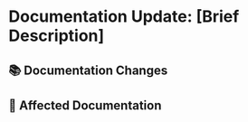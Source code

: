 # Documentation Update: [Brief Description]

## 📚 Documentation Changes

<!-- Describe the documentation gaps or issues being addressed -->

## 📄 Affected Documentation

<!-- Specify which part of the documentation is being updated (e.g., README.md, a specific plugin's documentation, etc.) -->